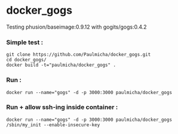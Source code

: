 docker_gogs
===========

Testing phusion/baseimage:0.9.12 with gogits/gogs:0.4.2

### Simple test :

```
git clone https://github.com/Paulmicha/docker_gogs.git
cd docker_gogs/
docker build -t="paulmicha/docker_gogs" .
```

### Run :
```
docker run --name="gogs" -d -p 3000:3000 paulmicha/docker_gogs
```

### Run + allow ssh-ing inside container :
```
docker run --name="gogs" -d -p 3000:3000 paulmicha/docker_gogs /sbin/my_init --enable-insecure-key
```